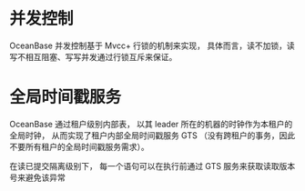 

# 并发控制
OceanBase 并发控制基于 Mvcc+ 行锁的机制来实现，
具体而言，读不加锁，读写不相互阻塞、写写并发通过行锁互斥来保证。


# 全局时间戳服务
OceanBase 通过租户级别内部表，
以其 leader 所在的机器的时钟作为本租户的全局时钟，
从而实现了租户内部全局时间戳服务 GTS
（没有跨租户的事务，因此不要所有租户的全局时间戳服务需求）。


在读已提交隔离级别下，
每一个语句可以在执行前通过 GTS 服务来获取读取版本号来避免该异常